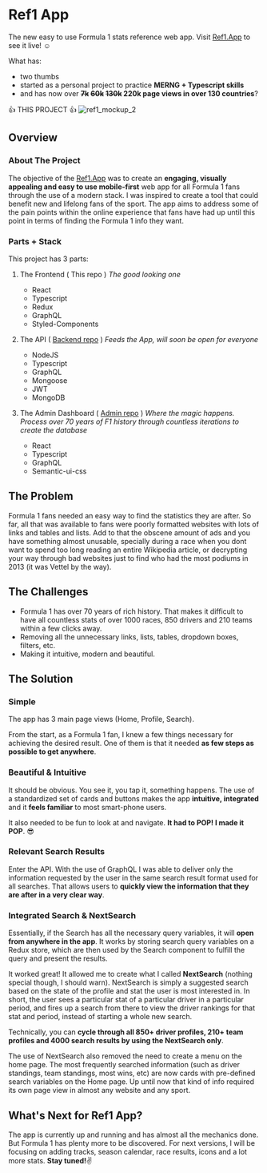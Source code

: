 # Ref1 App

The new easy to use Formula 1 stats reference web app. Visit [Ref1.App](https://ref1.app) to see it live! :relaxed:

What has: 
  * two thumbs 
  * started as a personal project to practice **MERNG + Typescript skills**
  * and has now over **~~7k~~ ~~60k~~ ~~130k~~ 220k page views in over 130 countries**? 
  
  :+1: THIS PROJECT :+1:
![ref1_mockup_2](https://user-images.githubusercontent.com/64691675/113371172-710b6a00-93b1-11eb-90fd-d2e883a4a0c7.png)
## Overview

### About The Project

The objective of the [Ref1.App](https://ref1.app) was to create an **engaging, visually appealing and easy to use mobile-first** web app for all Formula 1 fans through the use of a modern stack. I was inspired to create a tool that could benefit new and lifelong fans of the sport. The app aims to address some of the pain points within the online experience that fans have had up until this point in terms of finding the Formula 1 info they want.

 
### Parts + Stack

This project has 3 parts:

 1. The Frontend ( This repo ) *The good looking one*
 
    * React 
    * Typescript
    * Redux
    * GraphQL
    * Styled-Components
     
 2. The API  ( [Backend repo](https://github.com/claudiovf/ref1-Backend) ) *Feeds the App, will soon be open for everyone*
    * NodeJS
    * Typescript
    * GraphQL
    * Mongoose
    * JWT
    * MongoDB 
    
 3. The Admin Dashboard ( [Admin repo](https://github.com/claudiovf/ref1-admin) ) *Where the magic happens. Process over 70 years of F1 history through countless iterations to create the database*
    * React
    * Typescript
    * GraphQL 
    * Semantic-ui-css
    

## The Problem

Formula 1 fans needed an easy way to find the statistics they are after. So far, all that was available to fans were poorly formatted websites with lots of links and tables and lists. Add to that the obscene amount of ads and you have something almost unusable, specially during a race when you dont want to spend too long reading an entire Wikipedia article, or decrypting your way through bad websites just to find who had the most podiums in 2013 (it was Vettel by the way). 


## The Challenges

 * Formula 1 has over 70 years of rich history. That makes it difficult to have all countless stats of over 1000 races, 850 drivers and 210 teams within a few clicks away.
 *  Removing all the unnecessary links, lists, tables, dropdown boxes, filters, etc.
 *  Making it intuitive, modern and beautiful.


## The Solution

### Simple

The app has 3 main page views (Home, Profile, Search).

From the start, as a Formula 1 fan, I knew a few things necessary for achieving the desired result. One of them is that it needed **as few steps as possible to get anywhere**.


### Beautiful & Intuitive 

It should be obvious. You see it, you tap it, something happens. The use of a standardized set of cards and buttons makes the app **intuitive, integrated** and it **feels familiar** to most smart-phone users.

It also needed to be fun to look at and navigate. **It had to POP! I made it POP**. :sunglasses:  


### Relevant Search Results

Enter the API. With the use of GraphQL I was able to deliver only the information requested by the user in the same search result format used for all searches. That allows users to **quickly view the information that they are after in a very clear way**.


### Integrated Search & NextSearch

Essentially, if the Search has all the necessary query variables, it will **open from anywhere in the app**. It works by storing search query variables on a Redux store, which are then used by the Search component to fulfill the query and present the results. 

It worked great! It allowed me to create what I called **NextSearch** (nothing special though, I should warn). NextSearch is simply a suggested search based on the state of the profile and stat the user is most interested in. In short, the user sees a particular stat of a particular driver in a particular period, and fires up a search from there to view the driver rankings for that stat and period, instead of starting a whole new search.

Technically, you can **cycle through all 850+ driver profiles, 210+ team profiles and 4000 search results by using the NextSearch only**. 

The use of NextSearch also removed the need to create a menu on the home page. The most frequently searched information (such as driver standings, team standings, most wins, etc) are now cards with pre-defined search variables on the Home page. Up until now that kind of info required its own page view in almost any website and any sport. 


## What's Next for Ref1 App?

The app is currently up and running and has almost all the mechanics done. But Formula 1 has plenty more to be discovered. For next versions, I will be focusing on adding tracks, season calendar, race results, icons and a lot more stats. **Stay tuned!**:v: 


